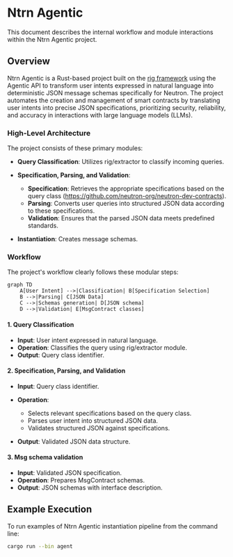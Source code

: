 # Ntrn Agentic

This document describes the internal workflow and module interactions within the Ntrn Agentic project.

## Overview

Ntrn Agentic is a Rust-based project built on the [rig framework](https://github.com/0xPlaygrounds/rig/) using the Agentic API to transform user intents expressed in natural language into deterministic JSON message schemas specifically for  Neutron. The project automates the creation and management of smart contracts by translating user intents into precise JSON specifications, prioritizing security, reliability, and accuracy in interactions with large language models (LLMs).

### High-Level Architecture

The project consists of these primary modules:

* **Query Classification**: Utilizes rig/extractor to classify incoming queries.
* **Specification, Parsing, and Validation**:

  * **Specification**: Retrieves the appropriate specifications based on the query class (https://github.com/neutron-org/neutron-dev-contracts).
  * **Parsing**: Converts user queries into structured JSON data according to these specifications.
  * **Validation**: Ensures that the parsed JSON data meets predefined standards.
* **Instantiation**: Creates message schemas.

### Workflow

The project's workflow clearly follows these modular steps:

```mermaid
graph TD
    A[User Intent] -->|Classification| B[Specification Selection]
    B -->|Parsing| C[JSON Data]
    C -->|Schemas generation| D[JSON schema]
    D -->|Validation| E[MsgContract classes]
```

#### 1. Query Classification

* **Input**: User intent expressed in natural language.
* **Operation**: Classifies the query using rig/extractor module.
* **Output**: Query class identifier.

#### 2. Specification, Parsing, and Validation

* **Input**: Query class identifier.
* **Operation**:

  * Selects relevant specifications based on the query class.
  * Parses user intent into structured JSON data.
  * Validates structured JSON against specifications.
* **Output**: Validated JSON data structure.

#### 3. Msg schema validation

* **Input**: Validated JSON specification.
* **Operation**: Prepares MsgContract schemas.
* **Output**: JSON schemas with interface description.

## Example Execution

To run examples of Ntrn Agentic instantiation pipeline from the command line:

```bash
cargo run --bin agent
```
